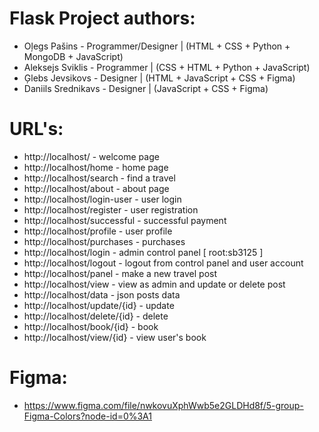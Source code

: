 # Flask Project authors:

  - Oļegs Pašins - Programmer/Designer | (HTML + CSS + Python + MongoDB + JavaScript)
  - Aleksejs Sviklis - Programmer | (CSS + HTML + Python + JavaScript)
  - Ģlebs Jevsikovs - Designer | (HTML + JavaScript + CSS + Figma)
  - Daniils Srednikavs - Designer | (JavaScript + CSS + Figma)

# URL's:

  - http://localhost/ - welcome page
  - http://localhost/home - home page
  - http://localhost/search - find a travel
  - http://localhost/about - about page
  - http://localhost/login-user - user login
  - http://localhost/register - user registration
  - http://localhost/successful - successful payment
  - http://localhost/profile - user profile
  - http://localhost/purchases - purchases
  - http://localhost/login - admin control panel [ root:sb3125 ]
  - http://localhost/logout - logout from control panel and user account
  - http://localhost/panel - make a new travel post
  - http://localhost/view - view as admin and update or delete post
  - http://localhost/data - json posts data
  - http://localhost/update/{id} - update
  - http://localhost/delete/{id} - delete
  - http://localhost/book/{id} - book
  - http://localhost/view/{id} - view user's book

# Figma:

 - https://www.figma.com/file/nwkovuXphWwb5e2GLDHd8f/5-group-Figma-Colors?node-id=0%3A1